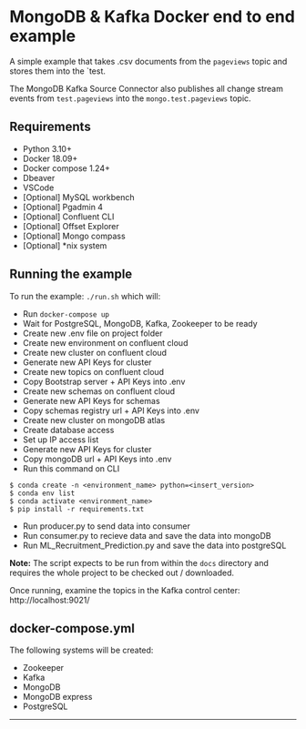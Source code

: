 # MongoDB & Kafka Docker end to end example

A simple example that takes .csv documents from the `pageviews` topic and stores them into the `test.

The MongoDB Kafka Source Connector also publishes all change stream events from `test.pageviews` into the `mongo.test.pageviews` topic.

## Requirements
  - Python 3.10+
  - Docker 18.09+
  - Docker compose 1.24+
  - Dbeaver
  - VSCode
  - [Optional] MySQL workbench
  - [Optional] Pgadmin 4
  - [Optional] Confluent CLI
  - [Optional] Offset Explorer
  - [Optional] Mongo compass
  - [Optional] *nix system

## Running the example

To run the example: `./run.sh` which will:
  
  - Run `docker-compose up` 
  - Wait for PostgreSQL, MongoDB, Kafka, Zookeeper to be ready
  - Create new .env file on project folder
  - Create new environment on confluent cloud
  - Create new cluster on confluent cloud
  - Generate new API Keys for cluster
  - Create new topics on confluent cloud
  - Copy Bootstrap server + API Keys into .env
  - Create new schemas on confluent cloud
  - Generate new API Keys for schemas
  - Copy schemas registry url + API Keys into .env
  - Create new cluster on mongoDB atlas
  - Create database access 
  - Set up IP access list
  - Generate new API Keys for cluster
  - Copy mongoDB url + API Keys into .env
  - Run this command on CLI
  ```
  $ conda create -n <environment_name> python=<insert_version>
  $ conda env list
  $ conda activate <environment_name>
  $ pip install -r requirements.txt
  ```
  - Run producer.py to send data into consumer
  - Run consumer.py to recieve data and save the data into mongoDB
  - Run ML_Recruitment_Prediction.py and save  the data into postgreSQL

**Note:** The script expects to be run from within the `docs` directory and requires the whole project to be checked out / downloaded. 


Once running, examine the topics in the Kafka control center: http://localhost:9021/

## docker-compose.yml

The following systems will be created:
  - Zookeeper
  - Kafka
  - MongoDB
  - MongoDB express
  - PostgreSQL
---